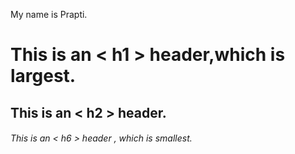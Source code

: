 My name is Prapti.
# This is an < h1 > header,which is largest.
## This is an < h2 > header.
###### This is an < h6 > header , which is smallest.
